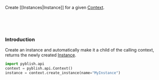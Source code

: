 Create [[Instances|Instance]] for a given [Context](pages/Context.md).

<br>
<br>
<br>

### Introduction

Create an instance and automatically make it a child of the calling context, returns the newly created [Instance](pages/Instance.md).

```python
import pyblish.api
context = pyblish.api.Context()
instance = context.create_instance(name="MyInstance")
```